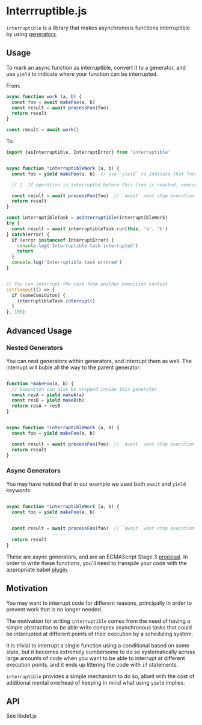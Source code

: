 # Interrruptible.js

`interruptible` is a library that makes asynchronous functions interruptible
by using [generators](https://developer.mozilla.org/en-US/docs/Web/JavaScript/Reference/Statements/function*).


## Usage

To mark an async function as interruptible, convert it to a generator, and use
`yield` to indicate where your function can be interrupted.

From:
```javascript
async function work (a, b) {
  const foo = await makeFoo(a, b)
  const result = await processFoo(foo)
  return result
}

const result = await work()
```

To:
```javascript
import {asInterruptible, InterruptError} from 'interruptible'


async function *interruptibleWork (a, b) {
  const foo = yield makeFoo(a, b)  // Use `yield` to indicate that function can be interrupted after this async operation has resolved

  // 🚫  If operation is interrupted before this line is reached, execution will stop here.

  const result = await processFoo(foo)  // `await` wont stop execution even if operation is interrupted
  return result
}

const interruptibleTask = asInterruptible(interruptibleWork)
try {
  const result = await interruptibleTask.run(this, 'a', 'b')
} catch(error) {
  if (error instanceof InterruptError) {
    console.log('Interruptible task interrupted')
    return
  }
  console.log('Interruptible task errored')
}


// You can interrupt the task from another execution context
setTimeout(() => {
  if (someConiditon) {
    interruptibleTask.interrupt()
  }
}, 100)
```


## Advanced Usage

### Nested Generators

You can nest generators within generators, and interrupt them as well. The
interrupt will buble all the way to the parent generator:

```javascript

function *makeFoo(a, b) {
  // Execution can also be stopped inside this generator
  const resA = yield makeA(a)
  const resB = yield makeB(b)
  return resA + resB
}


async function *interruptibleWork (a, b) {
  const foo = yield makeFoo(a, b)

  const result = await processFoo(foo)  // `await` wont stop execution even if operation is interrupted
  return result
}
```

### Async Generators

You may have noticed that in our example we used both `await` and `yield`
keywords:

```javascript

async function *interruptibleWork (a, b) {
  const foo = yield makeFoo(a, b)
              -----

  const result = await processFoo(foo)  // `await` wont stop execution even if operation is interrupted
                 -----
  return result
}
```

These are async generators, and are an ECMAScript Stage 3 [proposal](https://github.com/tc39/proposal-async-iteration#async-generator-functions).
In order to write these functions, you'll need to transpile your code with the
appropriate babel [plugin](https://github.com/babel/babel/tree/master/packages/babel-plugin-transform-async-generator-functions).


## Motivation

You may want to interrupt code for different reasons, principally in order to
prevent work that is no longer needed.

The motivation for writing `interruptible` comes from the need of having a simple
abstraction to be able write complex asynchronous tasks that could be
interrupted at different points of their execution by a scheduling system.

It is trivial to interrupt a single function using a conditional based on some
state, but it becomes extremely cumbersome to do so systematically across large
amounts of code when you want to be able to interrupt at different execution
points, and it ends up littering the code with `if` statements.

`interruptible` provides a simple mechanism to do so, albeit with the cost
of additional mental overhead of keeping in mind what using `yield` implies.


## API

See libdef.js
